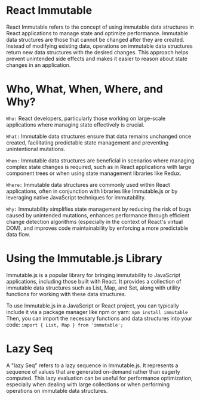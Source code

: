 # React Immutable
React Immutable refers to the concept of using immutable data structures in React applications to manage state and optimize performance. Immutable data structures are those that cannot be changed after they are created. Instead of modifying existing data, operations on immutable data structures return new data structures with the desired changes. This approach helps prevent unintended side effects and makes it easier to reason about state changes in an application.
# Who, What, When, Where, and Why?
`Who:` React developers, particularly those working on large-scale applications where managing state effectively is crucial.

`What:` Immutable data structures ensure that data remains unchanged once created, facilitating predictable state management and preventing unintentional mutations.

`When:` Immutable data structures are beneficial in scenarios where managing complex state changes is required, such as in React applications with large component trees or when using state management libraries like Redux.

`Where:` Immutable data structures are commonly used within React applications, often in conjunction with libraries like Immutable.js or by leveraging native JavaScript techniques for immutability.

`Why:` Immutability simplifies state management by reducing the risk of bugs caused by unintended mutations, enhances performance through efficient change detection algorithms (especially in the context of React's virtual DOM), and improves code maintainability by enforcing a more predictable data flow.

# Using the Immutable.js Library
Immutable.js is a popular library for bringing immutability to JavaScript applications, including those built with React. It provides a collection of immutable data structures such as List, Map, and Set, along with utility functions for working with these data structures.

To use Immutable.js in a JavaScript or React project, you can typically include it via a package manager like npm or yarn: `npm install immutable
` Then, you can import the necessary functions and data structures into your code: `import { List, Map } from 'immutable';
`

# Lazy Seq
A "lazy Seq" refers to a lazy sequence in Immutable.js. It represents a sequence of values that are generated on-demand rather than eagerly computed. This lazy evaluation can be useful for performance optimization, especially when dealing with large collections or when performing operations on immutable data structures.